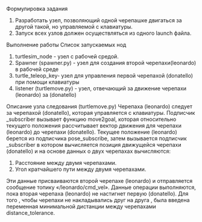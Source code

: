Формулировка задания
1. Разработать узел, позволяющий одной черепашке двигаться за другой такой, но управляемой с клавиатуры.
2. Запуск всех узлов должен осуществляться из одного launch файла.

Выполнение работы
Список запускаемых нод
1. turtlesim_node - узел с рабочей средой.
2. Spawner (spawner.py) - узел для создания второй черепахи(leonardo) в рабочей среде
3. turtle_teleop_key- узел для управления первой черепахой (donatello) при помощи клавиатуры
4. listener (turtlemove.py) - узел, отвечающий за движение черепахи (leonardo) за (donatello)

Описание узла следования (turtlemove.py)
Черепаха (leonardo) следует за черепахой (donatello), которая управляется с клавиатуры. Подписчик _subscriber вызывает функцию move2goal, которая относительно текущего положения рассчитывает вектор движения для черепахи (leonardo) до черепахи (donatello). 
Текущее положение (leonardo) берется из подписчика pose_subscribe, затем вызывается подписчик _subscriber в котором вычисляется позиция движущейся черепахи (donatello) и на основе данных о двух черепахах вычисляются:
1. Расстояние между двумя черепахами.
2. Угол кратчайшего пути между двумя черепахами.

Эти данные присваиваются второй черепахе (leonardo) и отправляется сообщение топику «/leonardo/cmd_vel». 
Данные операции выполняются, пока вторая черепаха (leonardo) не настигнет первую (donatello).
Для того , чтобы черепахи не накладывались друг на друга , была введена переменная минимальной дистанции между черепахами distance_tolerance.

